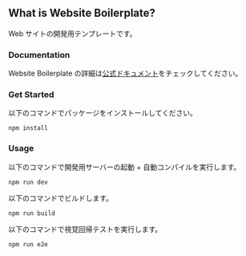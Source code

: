 ## What is Website Boilerplate?
Web サイトの開発用テンプレートです。

### Documentation

Website Boilerplate の詳細は[公式ドキュメント](https://toshifumiimanishi.github.io/website-boilerplate/overview/)をチェックしてください。

### Get Started
以下のコマンドでパッケージをインストールしてください。
```
npm install
```
### Usage
以下のコマンドで開発用サーバーの起動 + 自動コンパイルを実行します。
```
npm run dev
```
以下のコマンドでビルドします。
```
npm run build
```
以下のコマンドで視覚回帰テストを実行します。
```
npm run e2e
```
